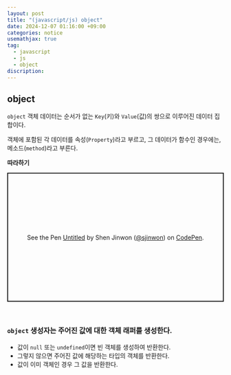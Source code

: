 ```yaml
---
layout: post
title: "(javascript/js) object"
date: 2024-12-07 01:16:00 +09:00
categories: notice
usemathjax: true
tag:
  - javascript
  - js
  - object
discription:
---
```


## object

`object` 객체 데이터는 순서가 없는 `Key`(키)와 `Value`(값)의 쌍으로 이루어진 데이터 집합이다.

객체에 포함된 각 데이터를 속성(`Property`)라고 부르고, 그 데이터가 함수인 경우에는, 메소드(`method`)라고 부른다.

**따라하기**

<p class="codepen" data-height="300" data-default-tab="js,result" data-slug-hash="xbKVxKq" data-pen-title="Untitled" data-user="sjinwon" style="height: 300px; box-sizing: border-box; display: flex; align-items: center; justify-content: center; border: 2px solid; margin: 1em 0; padding: 1em;">
  <span>See the Pen <a href="https://codepen.io/sjinwon/pen/xbKVxKq">
  Untitled</a> by Shen Jinwon (<a href="https://codepen.io/sjinwon">@sjinwon</a>)
  on <a href="https://codepen.io">CodePen</a>.</span>
</p>
<script async src="https://cpwebassets.codepen.io/assets/embed/ei.js"></script>

<br>

### `object` 생성자는 주어진 값에 대한 객체 래퍼를 생성한다.

- 값이 `null` 또는 `undefined`이면 빈 객체를 생성하여 반환한다.
- 그렇지 않으면 주어진 값에 해당하는 타입의 객체를 반환한다.
- 값이 이미 객체인 경우 그 값을 반환한다.
